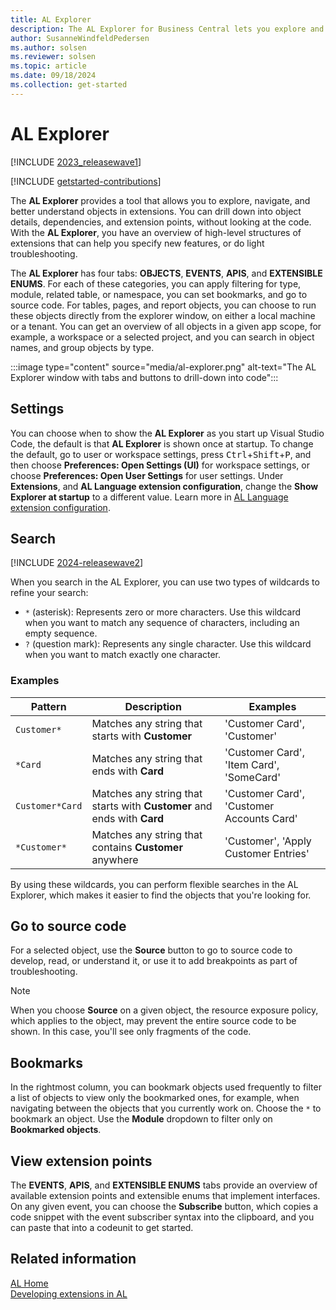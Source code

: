 ```yaml
---
title: AL Explorer
description: The AL Explorer for Business Central lets you explore and navigate objects in extensions.  
author: SusanneWindfeldPedersen
ms.author: solsen
ms.reviewer: solsen
ms.topic: article
ms.date: 09/18/2024
ms.collection: get-started
---
```


# AL Explorer

[!INCLUDE [2023_releasewave1](../includes/2023_releasewave1.md)]

[!INCLUDE [getstarted-contributions](includes/getstarted-contributions.md)]

The **AL Explorer** provides a tool that allows you to explore, navigate, and better understand objects in extensions. You can drill down into object details, dependencies, and extension points, without looking at the code. With the **AL Explorer**, you have an overview of high-level structures of extensions that can help you specify new features, or do light troubleshooting.

The **AL Explorer** has four tabs: **OBJECTS**, **EVENTS**, **APIS**, and **EXTENSIBLE ENUMS**. For each of these categories, you can apply filtering for type, module, related table, or namespace, you can set bookmarks, and go to source code. For tables, pages, and report objects, you can choose to run these objects directly from the explorer window, on either a local machine or a tenant. You can get an overview of all objects in a given app scope, for example, a workspace or a selected project, and you can search in object names, and group objects by type.

:::image type="content" source="media/al-explorer.png" alt-text="The AL Explorer window with tabs and buttons to drill-down into code":::

## Settings

You can choose when to show the **AL Explorer** as you start up Visual Studio Code, the default is that **AL Explorer** is shown once at startup. To change the default, go to user or workspace settings, press <kbd>Ctrl</kbd>+<kbd>Shift</kbd>+<kbd>P</kbd>, and then choose **Preferences: Open Settings (UI)** for workspace settings, or choose **Preferences: Open User Settings** for user settings. Under **Extensions**, and **AL Language extension configuration**, change the **Show Explorer at startup** to a different value. Learn more in [AL Language extension configuration](devenv-al-extension-configuration.md).

## Search

[!INCLUDE [2024-releasewave2](../includes/2024-releasewave2.md)]

When you search in the AL Explorer, you can use two types of wildcards to refine your search:

- `*` (asterisk): Represents zero or more characters. Use this wildcard when you want to match any sequence of characters, including an empty sequence.
- `?` (question mark): Represents any single character. Use this wildcard when you want to match exactly one character.

### Examples

| Pattern         | Description                                      | Examples                          |
|-----------------|--------------------------------------------------|-----------------------------------|
| `Customer*`     | Matches any string that starts with **Customer** | 'Customer Card', 'Customer'       |
| `*Card`         | Matches any string that ends with **Card**       | 'Customer Card', 'Item Card', 'SomeCard' |
| `Customer*Card` | Matches any string that starts with **Customer** and ends with **Card** | 'Customer Card', 'Customer Accounts Card' |
| `*Customer*`    | Matches any string that contains **Customer** anywhere | 'Customer', 'Apply Customer Entries' |

By using these wildcards, you can perform flexible searches in the AL Explorer, which makes it easier to find the objects that you're looking for.

## Go to source code

For a selected object, use the **Source** button to go to source code to develop, read, or understand it, or use it to add breakpoints as part of troubleshooting.

> [!NOTE]  
> When you choose **Source** on a given object, the resource exposure policy, which applies to the object, may prevent the entire source code to be shown. In this case, you'll see only fragments of the code. 

## Bookmarks

In the rightmost column, you can bookmark objects used frequently to filter a list of objects to view only the bookmarked ones, for example, when navigating between the objects that you currently work on. Choose the `*` to bookmark an object. Use the **Module** dropdown to filter only on **Bookmarked objects**.

## View extension points

The **EVENTS**, **APIS**, and **EXTENSIBLE ENUMS** tabs provide an overview of available extension points and extensible enums that implement interfaces. On any given event, you can choose the **Subscribe** button, which copies a code snippet with the event subscriber syntax into the clipboard, and you can paste that into a codeunit to get started.

## Related information

[AL Home](devenv-al-home.md)  
[Developing extensions in AL](devenv-dev-overview.md)
